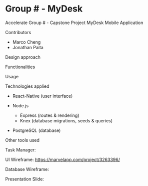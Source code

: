 # Group # - MyDesk

Accelerate Group # - Capstone Project
MyDesk Mobile Application

Contributors
- Marco Cheng
- Jonathan Paita

Design approach



Functionalities



Usage



Technologies applied 

* React-Native (user interface)

* Node.js
    * Express (routes & rendering)
    * Knex (database migrations, seeds & queries)
    
* PostgreSQL (database)




Other tools used  

Task Manager: 

UI Wireframe:  https://marvelapp.com/project/3263396/

Database Wireframe: 

Presentation Slide: 